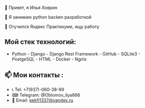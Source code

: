 👋 Привет, я Илья Ховрин

👀 Я занимаю python backen разработкой

🌱 Отучился Яндекс Практикуме, ищу работу

Мой стек технологий:
---
- Python - Django - Django Rest  Framework - GitHub  - SQLite3 - PostgeSQL - HTML - Docker - Ngnix

📫 Мои контакты : 
---
- 📞 Tel: +7(937)-060-38-99
- ⌨ Telegram: @Oblomov_ilya666
- 📧 Email: kekfi1337@yandex.ru
